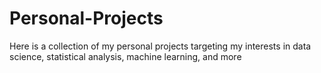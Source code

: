 # Personal-Projects

Here is a collection of my personal projects targeting my interests in data science, statistical analysis, machine learning, and more
